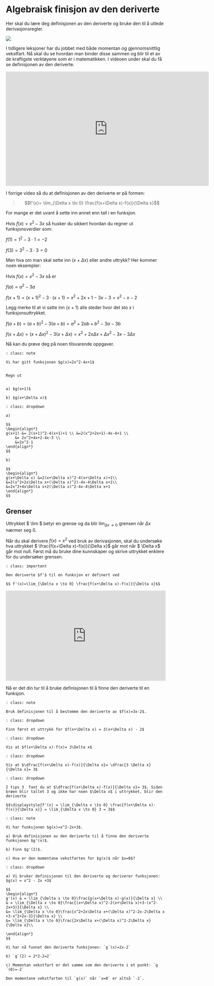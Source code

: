 # Algebraisk finisjon av den deriverte


Her skal du lære deg definisjonen av den deriverte og bruke den til å utlede derivasjonsregler.

![](/bilder/defderiverte.jpg)

I tidligere leksjoner har du jobbet med både momentan og gjennomsnittlig vekstfart. Nå skal du se hvordan man binder disse sammen og blir til et av de kraftigste verktøyene som er i matematikken. I videoen under skal du få se definisjonen av den deriverte.

<iframe src="https://players.brightcove.net/4806596774001/BkLm8fT_default/index.html?videoId=6091703611001" height="360" width="640" allowfullscreen="" frameborder="0"></iframe>

I forrige video så du at definisjonen av den deriverte er på formen:

>
>$$f'(x)= \lim_{\Delta x \to 0} \frac{f(x+\Delta x)-f(x)}{\Delta x}$$
>

For mange er det uvant å sette inn annet enn tall i en funksjon.

Hvis $f(x)=x^2-3x$ så husker du sikkert hvordan du regner ut funksjonsverdier som:

$f(1)=1^2-3\cdot 1=-2$

 $f(3)=3^2-3\cdot 3=0$

Men hva om man skal sette inn $(x+\Delta x)$ eller andre uttrykk? Her kommer noen eksempler:

Hvis $f(x)=x^2-3x$ så er

$f(a)=a^2-3a$

$f(x+1)=(x+1)^2-3\cdot(x+1)=x^2+2x+1-3x-3=x^2-x-2$

Legg merke til at vi satte inn $(x+1)$ alle steder hvor det sto $x$ i funksjonsuttrykket.

$f(a+b)=(a+b)^2-3(a+b)=a^2+2ab+b^2-3a-3b$

$f(x+\Delta x)=(x+\Delta x)^2-3(x+\Delta x)=x^2+2x\Delta x+\Delta x^2-3x-3\Delta x$

Nå kan du prøve deg på noen tilsvarende oppgaver.

```{admonition} Oppgave 1
: class: note

Vi har gitt funksjonen $g(x)=2x^2-4x+1$


Regn ut


a) $g(x+1)$

b) $g(x+\Delta x)$
```

```{admonition} Løsning
: class: dropdown

a) 

$$
\begin{align*}
g(x+1) &= 2(x+1)^2-4(x+1)+1 \\ &=2(x^2+2x+1)-4x-4+1 \\ 
    &= 2x^2+4x+2-4x-3 \\
    &=2x^2-1
\end{align*}
$$

b) 

$$
\begin{align*}
g(x+\Delta x) &=2(x+\Delta x)^2-4(x+\Delta x)+1\\
&=2(x^2+2x\Delta x+(\Delta x)^2)-4x-4\Delta x+1\\
&=2x^2+4x\Delta x+2(\Delta x)^2-4x-4\Delta x+1
\end{align*}
$$

```


## Grenser

Uttrykket $ \lim $ betyr en grense og da blir $\displaystyle{ \lim_{\Delta x \to 0} }$ grensen når $\Delta x$ nærmer seg $0$.

Når du skal derivere $f(x)=x^2$ ved bruk av derivasjonen, skal du undersøke hva uttrykket $ \frac{f(x+\Delta x)-f(x)}{\Delta x}$ går mot når $ \Delta x$ går mot null. Først må du bruke dine kunnskaper og skrive uttrykket enklere for du undersøker grensen. 

```{admonition} Den deriverte
: class: important

Den deriverte $f'$ til en funksjon er definert ved 

$$ f'(x)=\lim_{\Delta x \to 0} \frac{f(x+\Delta x)-f(x)}{\Delta x}$$

```

<div style="padding:56.25% 0 0 0;position:relative;"><iframe src="https://player.vimeo.com/video/299173872?h=660cc20fe2&title=0&byline=0&portrait=0" style="position:absolute;top:0;left:0;width:100%;height:100%;" frameborder="0" allow="autoplay; fullscreen; picture-in-picture" allowfullscreen></iframe></div><script src="https://player.vimeo.com/api/player.js"></script>


Nå er det din tur til å bruke definisjonen til å finne den deriverte til en funksjon.

```{admonition} Oppgave 2
: class: note

Bruk definisjonen til å bestemme den deriverte av $f(x)=3x-2$.
```

```{admonition} Tips 1 
: class: dropdown

Finn først et uttrykk for $f(x+\Delta x) = 3(x+\Delta x) - 2$

```

```{admonition} Tips 2
: class: dropdown

Vis at $f(x+\Delta x)-f(x)= 3\Delta x$

```

```{admonition} Tips 3
: class: dropdown

Vis at $\dfrac{f(x+\Delta x)-f(x)}{\Delta x}= \dfrac{3 \Delta x}{\Delta x}= 3$

```

```{admonition} Løsning:
: class: dropdown

I tips 3  fant du at $\dfrac{f(x+\Delta x)-f(x)}{\Delta x}= 3$. Siden brøen blir tallet 3 og ikke har noen $\Delta x$ i uttrykket, blir den deriverte

$$\displaystyle{f'(x) = \lim_{\Delta x \to 0} \frac{f(x+\Delta x)-f(x)}{\Delta x}} = \lim_{\Delta x \to 0} 3 = 3$$

```

```{admonition} Oppgave 3
: class: note

Vi har funksjonen $g(x)=x^2-2x+3$.

a) Bruk definisjonen av den deriverte til å finne den deriverte funksjonen $g'(x)$.

b) Finn $g'(2)$.

c) Hva er den momentane vekstfarten for $g(x)$ når $x=0$?
```

```{admonition} Løsning
: class: dropdown

a) Vi bruker definisjonen til den deriverte og deriverer funksjonen: $g(x) = x^2 - 2x +3$

$$
\begin{align*}
g'(x) & = \lim_{\Delta x \to 0}\frac{g(x+\Delta x)-g(x)}{\Delta x} \\
& = \lim_{\Delta x \to 0}\frac{(x+\Delta x)^2-2(x+\Delta x)+3-(x^2-2x+3)}{\Delta x} \\
&= \lim_{\Delta x \to 0}\frac{x^2+2x\Delta x+(\Delta x)^2-2x-2\Delta x +3-x^2+2x-3}{\Delta x} \\
&= \lim_{\Delta x \to 0}\frac{2x\Delta x+(\Delta x)^2-2\Delta x}{\Delta x}\\

\end{align*}
$$

Vi har nå funnet den deriverte funksjonen: `g´(x)=2x-2`

b) `g´(2) = 2*2-2=2`

c) Momentan vekstfart er det samme som den deriverte i et punkt: `g´(0)=-2` 

Den momentane vekstfarten til `g(x)` når `x=0` er altså `-2`.
```